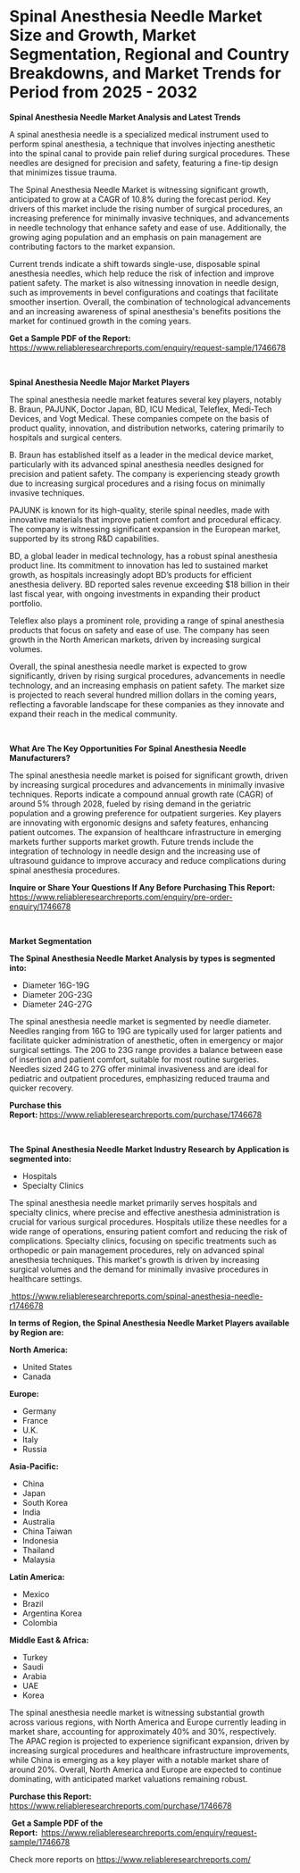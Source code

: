 <p><h1>Spinal Anesthesia Needle Market Size and Growth, Market Segmentation, Regional and Country Breakdowns, and Market Trends for Period from 2025 -  2032</h1></p><p><strong>Spinal Anesthesia Needle Market Analysis and Latest Trends</strong></p>
<p><p>A spinal anesthesia needle is a specialized medical instrument used to perform spinal anesthesia, a technique that involves injecting anesthetic into the spinal canal to provide pain relief during surgical procedures. These needles are designed for precision and safety, featuring a fine-tip design that minimizes tissue trauma.</p><p>The Spinal Anesthesia Needle Market is witnessing significant growth, anticipated to grow at a CAGR of 10.8% during the forecast period. Key drivers of this market include the rising number of surgical procedures, an increasing preference for minimally invasive techniques, and advancements in needle technology that enhance safety and ease of use. Additionally, the growing aging population and an emphasis on pain management are contributing factors to the market expansion.</p><p>Current trends indicate a shift towards single-use, disposable spinal anesthesia needles, which help reduce the risk of infection and improve patient safety. The market is also witnessing innovation in needle design, such as improvements in bevel configurations and coatings that facilitate smoother insertion. Overall, the combination of technological advancements and an increasing awareness of spinal anesthesia's benefits positions the market for continued growth in the coming years.</p></p>
<p><strong>Get a Sample PDF of the Report:&nbsp;</strong> <a href="https://www.reliableresearchreports.com/enquiry/request-sample/1746678?utm_campaign=3032&utm_medium=2&utm_source=Github&utm_content=ia&utm_term=03032025&utm_id=spinal-anesthesia-needle">https://www.reliableresearchreports.com/enquiry/request-sample/1746678</a></p>
<p>&nbsp;</p>
<p><strong>Spinal Anesthesia Needle Major Market Players</strong></p>
<p><p>The spinal anesthesia needle market features several key players, notably B. Braun, PAJUNK, Doctor Japan, BD, ICU Medical, Teleflex, Medi-Tech Devices, and Vogt Medical. These companies compete on the basis of product quality, innovation, and distribution networks, catering primarily to hospitals and surgical centers.</p><p>B. Braun has established itself as a leader in the medical device market, particularly with its advanced spinal anesthesia needles designed for precision and patient safety. The company is experiencing steady growth due to increasing surgical procedures and a rising focus on minimally invasive techniques.</p><p>PAJUNK is known for its high-quality, sterile spinal needles, made with innovative materials that improve patient comfort and procedural efficacy. The company is witnessing significant expansion in the European market, supported by its strong R&D capabilities.</p><p>BD, a global leader in medical technology, has a robust spinal anesthesia product line. Its commitment to innovation has led to sustained market growth, as hospitals increasingly adopt BD’s products for efficient anesthesia delivery. BD reported sales revenue exceeding $18 billion in their last fiscal year, with ongoing investments in expanding their product portfolio.</p><p>Teleflex also plays a prominent role, providing a range of spinal anesthesia products that focus on safety and ease of use. The company has seen growth in the North American markets, driven by increasing surgical volumes.</p><p>Overall, the spinal anesthesia needle market is expected to grow significantly, driven by rising surgical procedures, advancements in needle technology, and an increasing emphasis on patient safety. The market size is projected to reach several hundred million dollars in the coming years, reflecting a favorable landscape for these companies as they innovate and expand their reach in the medical community.</p></p>
<p>&nbsp;</p>
<p><strong>What Are The Key Opportunities For Spinal Anesthesia Needle Manufacturers?</strong></p>
<p><p>The spinal anesthesia needle market is poised for significant growth, driven by increasing surgical procedures and advancements in minimally invasive techniques. Reports indicate a compound annual growth rate (CAGR) of around 5% through 2028, fueled by rising demand in the geriatric population and a growing preference for outpatient surgeries. Key players are innovating with ergonomic designs and safety features, enhancing patient outcomes. The expansion of healthcare infrastructure in emerging markets further supports market growth. Future trends include the integration of technology in needle design and the increasing use of ultrasound guidance to improve accuracy and reduce complications during spinal anesthesia procedures.</p></p>
<p><strong>Inquire or Share Your Questions If Any Before Purchasing This Report:</strong> <a href="https://www.reliableresearchreports.com/enquiry/pre-order-enquiry/1746678?utm_campaign=3032&utm_medium=2&utm_source=Github&utm_content=ia&utm_term=03032025&utm_id=spinal-anesthesia-needle">https://www.reliableresearchreports.com/enquiry/pre-order-enquiry/1746678</a></p>
<p>&nbsp;</p>
<p><strong>Market Segmentation</strong></p>
<p><strong>The Spinal Anesthesia Needle Market Analysis by types is segmented into:</strong></p>
<p><ul><li>Diameter 16G-19G</li><li>Diameter 20G-23G</li><li>Diameter 24G-27G</li></ul></p>
<p><p>The spinal anesthesia needle market is segmented by needle diameter. Needles ranging from 16G to 19G are typically used for larger patients and facilitate quicker administration of anesthetic, often in emergency or major surgical settings. The 20G to 23G range provides a balance between ease of insertion and patient comfort, suitable for most routine surgeries. Needles sized 24G to 27G offer minimal invasiveness and are ideal for pediatric and outpatient procedures, emphasizing reduced trauma and quicker recovery.</p></p>
<p><strong>Purchase this Report:&nbsp;</strong><a href="https://www.reliableresearchreports.com/purchase/1746678?utm_campaign=3032&utm_medium=2&utm_source=Github&utm_content=ia&utm_term=03032025&utm_id=spinal-anesthesia-needle">https://www.reliableresearchreports.com/purchase/1746678</a></p>
<p>&nbsp;</p>
<p><strong>The Spinal Anesthesia Needle Market Industry Research by Application is segmented into:</strong></p>
<p><ul><li>Hospitals</li><li>Specialty Clinics</li></ul></p>
<p><p>The spinal anesthesia needle market primarily serves hospitals and specialty clinics, where precise and effective anesthesia administration is crucial for various surgical procedures. Hospitals utilize these needles for a wide range of operations, ensuring patient comfort and reducing the risk of complications. Specialty clinics, focusing on specific treatments such as orthopedic or pain management procedures, rely on advanced spinal anesthesia techniques. This market's growth is driven by increasing surgical volumes and the demand for minimally invasive procedures in healthcare settings.</p></p>
<p><a href="https://www.reliableresearchreports.com/spinal-anesthesia-needle-r1746678?utm_campaign=3032&utm_medium=2&utm_source=Github&utm_content=ia&utm_term=03032025&utm_id=spinal-anesthesia-needle">&nbsp;https://www.reliableresearchreports.com/spinal-anesthesia-needle-r1746678</a></p>
<p><strong>In terms of Region, the Spinal Anesthesia Needle Market Players available by Region are:</strong></p>
<p>
    <p> <strong> North America: </strong>
        <ul>
            <li>United States</li>
            <li>Canada</li>
        </ul>
        </p> 
    <p> <strong> Europe: </strong>
        <ul>
            <li>Germany</li>
            <li>France</li>
            <li>U.K.</li>
            <li>Italy</li>
            <li>Russia</li>
        </ul>
        </p> 
    <p> <strong> Asia-Pacific: </strong>
        <ul>
            <li>China</li>
            <li>Japan</li>
            <li>South Korea</li>
            <li>India</li>
            <li>Australia</li>
            <li>China Taiwan</li>
            <li>Indonesia</li>
            <li>Thailand</li>
            <li>Malaysia</li>
        </ul>
        </p> 
    <p> <strong> Latin America: </strong>
        <ul>
            <li>Mexico</li>
            <li>Brazil</li>
            <li>Argentina Korea</li>
            <li>Colombia</li>
        </ul>
        </p> 
    <p> <strong> Middle East & Africa: </strong>
        <ul>
            <li>Turkey</li>
            <li>Saudi</li>
            <li>Arabia</li>
            <li>UAE</li>
            <li>Korea</li>
        </ul>
    </p>
    </p>
<p><p>The spinal anesthesia needle market is witnessing substantial growth across various regions, with North America and Europe currently leading in market share, accounting for approximately 40% and 30%, respectively. The APAC region is projected to experience significant expansion, driven by increasing surgical procedures and healthcare infrastructure improvements, while China is emerging as a key player with a notable market share of around 20%. Overall, North America and Europe are expected to continue dominating, with anticipated market valuations remaining robust.</p></p>
<p><strong>Purchase this Report: </strong><a href="https://www.reliableresearchreports.com/purchase/1746678?utm_campaign=3032&utm_medium=2&utm_source=Github&utm_content=ia&utm_term=03032025&utm_id=spinal-anesthesia-needle">https://www.reliableresearchreports.com/purchase/1746678</a></p>
<p>&nbsp;<strong>Get a Sample PDF of the Report:&nbsp;&nbsp;</strong><a href="https://www.reliableresearchreports.com/enquiry/request-sample/1746678?utm_campaign=3032&utm_medium=2&utm_source=Github&utm_content=ia&utm_term=03032025&utm_id=spinal-anesthesia-needle">https://www.reliableresearchreports.com/enquiry/request-sample/1746678</a></p>
<p><strong></strong></p>
<p>Check more reports on <a href="https://www.reliableresearchreports.com/?utm_campaign=3032&utm_medium=2&utm_source=Github&utm_content=ia&utm_term=03032025&utm_id=spinal-anesthesia-needle">https://www.reliableresearchreports.com/</a></p>
